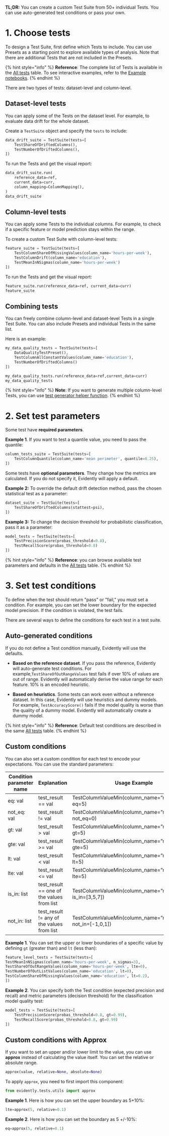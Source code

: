 **TL;DR:** You can create a custom Test Suite from 50+ individual Tests. You can use auto-generated test conditions or pass your own.

# 1. Choose tests

To design a Test Suite, first define which Tests to include. You can use Presets as a starting point to explore available types of analysis. Note that there are additional Tests that are not included in the Presets.   

{% hint style="info" %} 
**Reference**: The complete list of Tests is available in the [All tests](../reference/all-tests.md) table. To see interactive examples, refer to the [Example notebooks](../examples/examples.md).
{% endhint %}

There are two types of tests: dataset-level and column-level.

## Dataset-level tests

You can apply some of the Tests on the dataset level. For example, to evaluate data drift for the whole dataset. 

Create a `TestSuite` object and specify the `tests` to include:

```python
data_drift_suite = TestSuite(tests=[
    TestShareOfDriftedColumns(),
    TestNumberOfDriftedColumns(),
])
```

To run the Tests and get the visual report:

```python
data_drift_suite.run(
    reference_data=ref,
    current_data=curr,
    column_mapping=ColumnMapping(),
)
data_drift_suite
```

## Column-level tests

You can apply some Tests to the individual columns. For example, to check if a specific feature or model prediction stays within the range. 

To create a custom Test Suite with column-level tests:

```python
feature_suite = TestSuite(tests=[
    TestColumnShareOfMissingValues(column_name='hours-per-week'),
    TestColumnDrift(column_name='education'),
    TestMeanInNSigmas(column_name='hours-per-week')
])
```

To run the Tests and get the visual report:

```python
feature_suite.run(reference_data=ref, current_data=curr)
feature_suite
```

## Combining tests

You can freely combine column-level and dataset-level Tests in a single Test Suite. You can also include Presets and individual Tests in the same list.

Here is an example:

```python
my_data_quality_tests = TestSuite(tests=[
    DataQualityTestPreset(),
    TestColumnAllConstantValues(column_name='education'),
    TestNumberOfDriftedColumns()
])

my_data_quality_tests.run(reference_data=ref,current_data=curr)
my_data_quality_tests
```

{% hint style="info" %} 
**Note**: If you want to generate multiple column-level Tests, you can use [test generator helper function](test-metric-generator.md).
{% endhint %}

# 2. Set test parameters

Some test have **required parameters**.

**Example 1**. If you want to test a quantile value, you need to pass the quantile:

```python
column_tests_suite = TestSuite(tests=[
    TestColumnQuantile(column_name='mean perimeter', quantile=0.25),
])
```

Some tests have **optional parameters**. They change how the metrics are calculated. If you do not specify it, Evidently will apply a default.

**Example 2:** To override the default drift detection method, pass the chosen statistical test as a parameter: 

```python
dataset_suite = TestSuite(tests=[
    TestShareOfDriftedColumns(stattest=psi),
])
```

**Example 3:** To change the decision threshold for probabilistic classification, pass it as a parameter: 

```python
model_tests = TestSuite(tests=[
    TestPrecisionScore(probas_threshold=0.8),
    TestRecallScore(probas_threshold=0.8)
])
```

{% hint style="info" %} 
**Reference**: you can browse available test parameters and defaults in the [All tests](../reference/all-tests.md) table.
{% endhint %}

# 3. Set test conditions

To define when the test should return "pass" or "fail," you must set a condition. For example, you can set the lower boundary for the expected model precision. If the condition is violated, the test fails. 

There are several ways to define the conditions for each test in a test suite.  

## Auto-generated conditions

If you do not define a Test condition manually, Evidently will use the defaults.

* **Based on the reference dataset**. If you pass the reference, Evidently will auto-generate test conditions. For example,`TestShareOfOutRangeValues` test fails if over 10% of values are out of range. Evidently will automatically derive the value range for each feature. 10% is an encoded heuristic.

* **Based on heuristics**. Some tests can work even without a reference dataset. In this case, Evidently will use heuristics and dummy models. For example, `TestAccuracyScore()` fails if the model quality is worse than the quality of a dummy model. Evidently will automatically create a dummy model.

{% hint style="info" %} 
**Reference**: Default test conditions are described in the same [All tests](../reference/all-tests.md) table.
{% endhint %}

## Custom conditions

You can also set a custom condition for each test to encode your expectations. You can use the standard parameters: 

| Condition parameter name | Explanation                                | Usage Example                                                   |
|--------------------------|--------------------------------------------|-----------------------------------------------------------------|
| eq: val                  | test_result == val                         | TestColumnValueMin(column_name=”num_feature”, eq=5)            |
| not_eq: val              | test_result != val                         | TestColumnValueMin(column_name=”num_feature”, not_eq=0)            |
| gt: val                  | test_result > val                          | TestColumnValueMin(column_name=”num_feature”, gt=5)            |
| gte: val                 | test_result >= val                         | TestColumnValueMin(column_name=”num_feature”, gte=5)           |
| lt: val                  | test_result < val                          | TestColumnValueMin(column_name=”num_feature”, lt=5)            |
| lte: val                 | test_result <= val                         | TestColumnValueMin(column_name=”num_feature”, lte=5)           |
| is_in: list              | test_result == one of the values from list | TestColumnValueMin(column_name=”num_feature”, is_in=[3,5,7])   |
| not_in: list             | test_result != any of the values from list | TestColumnValueMin(column_name=”num_feature”, not_in=[-1,0,1]) |

**Example 1**. You can set the upper or lower boundaries of a specific value by defining `gt` (greater than) and `lt` (less than):

```python
feature_level_tests = TestSuite(tests=[
TestMeanInNSigmas(column_name='hours-per-week', n_sigmas=3),
TestShareOfOutRangeValues(column_name='hours-per-week', lte=0),
TestNumberOfOutListValues(column_name='education', lt=0),
TestColumnShareOfMissingValues(column_name='education', lt=0.2),
])
```

**Example 2**. You can specify both the Test condition (expected precision and recall) and metric parameters (decision threshold) for the classification model quality test:

```python
model_tests = TestSuite(tests=[
    TestPrecisionScore(probas_threshold=0.8, gt=0.99),
    TestRecallScore(probas_threshold=0.8, gt=0.99)
])
```

## Custom conditions with Approx

If you want to set an upper and/or lower limit to the value, you can use **approx** instead of calculating the value itself. You can set the relative or absolute range. 

```python
approx(value, relative=None, absolute=None)
```

To apply `approx`, you need to first import this component:

```python
from evidently.tests.utils import approx
```

**Example 1**. Here is how you can set the upper boundary as 5+10%:

```python
lte=approx(5, relative=0.1)
```

**Example 2**. Here is how you can set the boundary as 5 +/-10%:

```python
eq=approx(5, relative=0.1)
```
